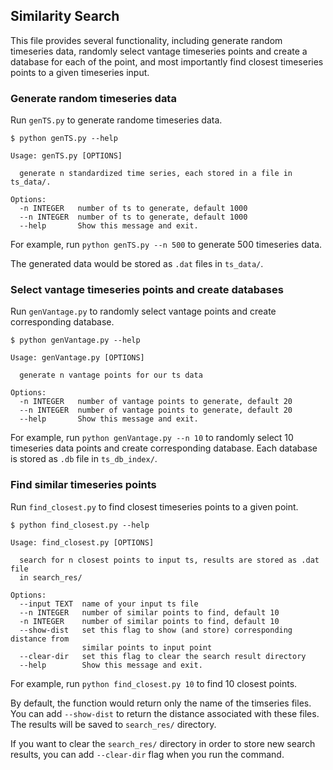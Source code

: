 ## Similarity Search
This file provides several functionality, including generate random timeseries data, randomly select vantage timeseries points and create a database for each of the point, and most importantly find closest timeseries points to a given timeseries input.

### Generate random timeseries data
Run `genTS.py` to generate randome timeseries data.
```
$ python genTS.py --help

Usage: genTS.py [OPTIONS]

  generate n standardized time series, each stored in a file in ts_data/.

Options:
  -n INTEGER   number of ts to generate, default 1000
  --n INTEGER  number of ts to generate, default 1000
  --help       Show this message and exit.
```
For example, run `python genTS.py --n 500` to generate 500 timeseries data.

The generated data would be stored as `.dat` files in `ts_data/`.

### Select vantage timeseries points and create databases
Run `genVantage.py` to randomly select vantage points and create corresponding database.
```
$ python genVantage.py --help

Usage: genVantage.py [OPTIONS]

  generate n vantage points for our ts data

Options:
  -n INTEGER   number of vantage points to generate, default 20
  --n INTEGER  number of vantage points to generate, default 20
  --help       Show this message and exit.
```
For example, run `python genVantage.py --n 10` to randomly select 10 timeseries data points and create corresponding database. Each database is stored as `.db` file in  `ts_db_index/`. 

### Find similar timeseries points
Run `find_closest.py` to find closest timeseries points to a given point. 
```
$ python find_closest.py --help

Usage: find_closest.py [OPTIONS]

  search for n closest points to input ts, results are stored as .dat file
  in search_res/

Options:
  --input TEXT  name of your input ts file
  --n INTEGER   number of similar points to find, default 10
  -n INTEGER    number of similar points to find, default 10
  --show-dist   set this flag to show (and store) corresponding distance from
                similar points to input point
  --clear-dir   set this flag to clear the search result directory
  --help        Show this message and exit.
```
For example, run `python find_closest.py 10` to find 10 closest points.
  
By default, the function would return only the name of the timseries files. You can add `--show-dist` to return the distance associated with these files. The results will be saved to `search_res/` directory.

If you want to clear the `search_res/` directory in order to store new search results, you can add `--clear-dir` flag when you run the command.
